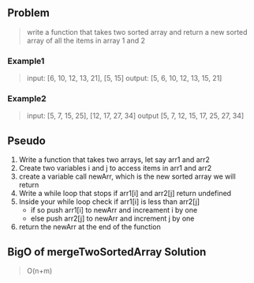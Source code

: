 ## Problem
> write a function that takes two sorted array and return a new sorted array of all the items in array 1 and 2

### Example1
> input: [6, 10, 12, 13, 21], [5, 15]
> output: [5, 6, 10, 12, 13, 15, 21]

### Example2
> input: [5, 7, 15, 25], [12, 17, 27, 34]
> output [5, 7, 12, 15, 17, 25, 27, 34]

## Pseudo

1. Write a function that takes two arrays, let say arr1 and arr2
2. Create two variables i and j to access items in arr1 and arr2
3. create a variable call newArr, which is the new sorted array we will return
4. Write a while loop that stops if arr1[i] and arr2[j] return undefined
5. Inside your while loop check if arr1[i] is less than arr2[j]
     - if so push arr1[i] to newArr and increament i by one
     - else push arr2[j] to newArr and increment j by one
6. return the newArr at the end of the function

## BigO of mergeTwoSortedArray Solution

> O(n+m)
